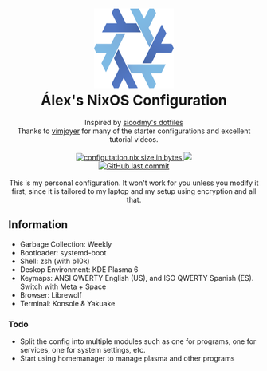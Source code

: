 <h1 align="center">
          <img src="https://raw.githubusercontent.com/NixOS/nixos-artwork/master/logo/nix-snowflake.svg" width="160px" height="160px" />
     <!-- <img src="/.github/assets/lucas.png" -->
      <br>
  Álex's NixOS Configuration
</h1>
<p align="center">
  Inspired by <a href=https://github.com/sioodmy/dotfiles>sioodmy's dotfiles</a><br>
  Thanks to <a href=https://github.com/vimjoyer>vimjoyer</a> for many of the starter configurations and excellent tutorial videos.
<br><br>
          
  <a href="https://github.com/Alexuty07/nixos-configuration/blob/main/configuration.nix">
    <img alt="configutation.nix size in bytes" src="https://img.shields.io/github/size/Alexuty07/nixos-configuration/configuration.nix?label=configuration.nix&labelColor=303446&color=5276C2">
  </a>
  <a = href="https://nixos.org">
      <img src="https://img.shields.io/badge/NixOS-unstable-blue.svg?labelColor=303446&logo=NixOS&logoColor=white&color=7EB8E2">
  </a><br>
  <a href="https://github.com/Alexuty07/nixos-configuration/graphs/commit-activity">
    <img alt="GitHub last commit" src="https://img.shields.io/github/last-commit/Alexuty07/nixos-configuration?color=FFFFFF&labelColor=303446">
  </a>
 <!-- <a href="https://github.com/Alexuty07/nixos-configuration/blob/main/LICENSE">
    <img src="https://img.shields.io/static/v1.svg?label=License&message=GPL-3&logoColor=ca9ee6&colorA=313244&colorB=1F2D4A"/>
  </a> --> 
    <br><br>This is my personal configuration. It won't work for you unless you modify it first, since it is tailored to my laptop and my setup using encryption and all that.
</p>

## Information
 - Garbage Collection: Weekly
 - Bootloader: systemd-boot
 - Shell: zsh (with p10k)
 - Deskop Environment: KDE Plasma 6
 - Keymaps: ANSI QWERTY English (US), and ISO QWERTY Spanish (ES). Switch with Meta + Space
 - Browser: Librewolf
 - Terminal: Konsole & Yakuake

### Todo
 - Split the config into multiple modules such as one for programs, one for services, one for system settings, etc.
 - Start using homemanager to manage plasma and other programs
